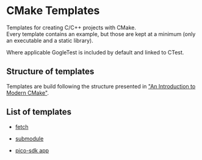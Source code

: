 # CMake Templates

Templates for creating C/C++ projects with CMake.  
Every template contains an example, but those are kept at a minimum (only an executable and a static library).

Where applicable GogleTest is included by default and linked to CTest.

## Structure of templates

Templates are build following the structure presented in ["An Introduction to Modern CMake"](https://cliutils.gitlab.io/modern-cmake/chapters/basics/structure.html).

## List of templates

- [fetch](https://github.com/bartex00001/CMake-templates/tree/fetch)

- [submodule](https://github.com/bartex00001/CMake-templates/tree/submodule)

- [pico-sdk app](https://github.com/bartex00001/CMake-templates/tree/pico_sdk)
  
